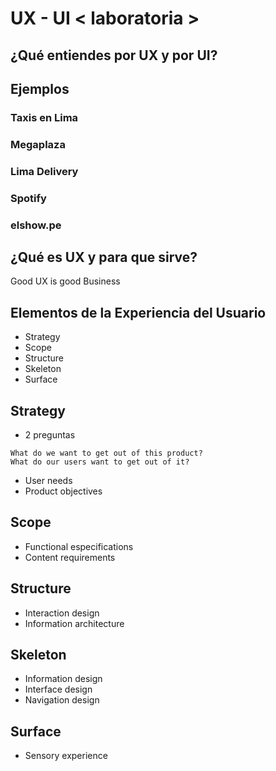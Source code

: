 # UX - UI < laboratoria >


## ¿Qué entiendes por UX y por UI?

## Ejemplos

### Taxis en Lima
### Megaplaza
### Lima Delivery
### Spotify
### elshow.pe

## ¿Qué es UX y para que sirve?

Good UX is good Business

## Elementos de la Experiencia del Usuario

* Strategy
* Scope
* Structure
* Skeleton
* Surface

## Strategy

* 2 preguntas

~~~
What do we want to get out of this product? 
What do our users want to get out of it?
~~~

* User needs
* Product objectives

## Scope
* Functional especifications
* Content requirements

## Structure
* Interaction design
* Information architecture

## Skeleton
* Information design
* Interface design
* Navigation design

## Surface
* Sensory experience
